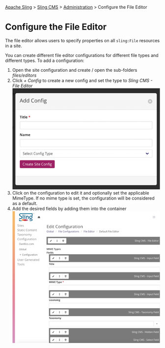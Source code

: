 <!-- Licensed to the Apache Software Foundation (ASF) under one or more contributor 
	license agreements. See the NOTICE file distributed with this work for additional 
	information regarding copyright ownership. The ASF licenses this file to 
	you under the Apache License, Version 2.0 (the "License"); you may not use 
	this file except in compliance with the License. You may obtain a copy of 
	the License at http://www.apache.org/licenses/LICENSE-2.0 Unless required 
	by applicable law or agreed to in writing, software distributed under the 
	License is distributed on an "AS IS" BASIS, WITHOUT WARRANTIES OR CONDITIONS 
	OF ANY KIND, either express or implied. See the License for the specific 
	language governing permissions and limitations under the License. -->
[Apache Sling](https://sling.apache.org) > [Sling CMS](https://github.com/apache/sling-org-apache-sling-app-cms) > [Administration](administration.md) > Configure the File Editor

# Configure the File Editor

The file editor allows users to specify properties on all `sling:File` resources in a site. 

You can create different file editor configurations for different file types and different types. To add a configuration:

 1. Open the site configuration and create / open the sub-folders *files/editors*
 2. Click *+ Config* to create a new config and set the type to *Sling CMS - File Editor* 
    ![Add Config](img/add-config.png)
 3. Click on the configuration to edit it and optionally set the applicable MimeType. If no mime type is set, the configuration will be considered as a default.
 4. Add the desired fields by adding them into the container
    ![Edit File Config](img/edit-file-config.png)